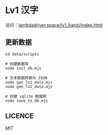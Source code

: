 # Lv1 汉字

访问：[lambdadriver.space/lv1_hanzi/index.html]

[lambdadriver.space/lv1_hanzi/index.html]: https://lambdadriver.space/lv1_hanzi/index.html

## 更新数据

```shell
cd data/scripts

# 创建数据库
node init_db.mjs

# 文本数据转换为 JSON
node gen_lv1_data.mjs
node gen_lv2_data.mjs

# 创建 sqlite 数据库
node save_to_db.mjs
```


## LICENCE

MIT
